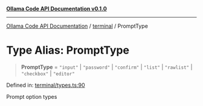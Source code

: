 [**Ollama Code API Documentation v0.1.0**](../../README.md)

***

[Ollama Code API Documentation](../../modules.md) / [terminal](../README.md) / PromptType

# Type Alias: PromptType

> **PromptType** = `"input"` \| `"password"` \| `"confirm"` \| `"list"` \| `"rawlist"` \| `"checkbox"` \| `"editor"`

Defined in: [terminal/types.ts:90](https://github.com/erichchampion/ollama-code/blob/d3714fddada0e31a207f4ac11b8476937193173b/ollama-code/src/terminal/types.ts#L90)

Prompt option types
